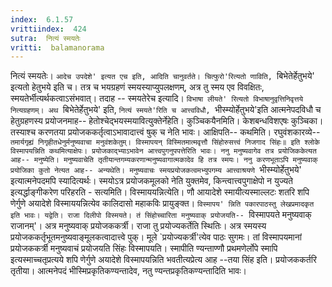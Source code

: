 ```yaml
---
index:  6.1.57
vrittiindex:  424
sutra:  नित्यं स्मयतेः
vritti:  balamanorama 
---
```


नित्यं स्मयतेः। `आदेच उपदेशे' इत्यत एच इति, आदिति चानुवर्तते। चित्फुरो'रित्यतो णाविति, `बिभेतेर्हेतुभये' इत्यतो हेतुभये इति च। तत्र च भयग्रहणं स्मयस्याप्युपलक्षणम्, अत्र तु स्मय एव विवक्षितः, स्मयतेर्भीत्यर्थकत्वाऽसंभवात्। तदाह -- स्मयतेरेच इत्यादि। `विभाषा लीयते' रित्यतो विभाषानुवृत्तिनिवृत्तये नित्यग्रहणम्। अथ `बिभेतेर्हेतुभये' इति, `नित्यं स्मयते'रिति च आत्त्वविधौ, `भीस्म्योर्हेतुभये'इति आत्मनेपदविधौ च हेतुग्रहणस्य प्रयोजनमाह-- हेतोश्चेद्भयस्मयावित्युक्तेर्नेहेति। कुञ्चिकयैनमिति। केशबन्धविशएषः कुञ्चिका। तस्याश्च करणतया प्रयोजककर्तृत्वाऽभावादात्त्वं षुक् च नेति भावः। आक्षिपति-- कथमिति। रघुवंशकारव्ये-- `तमार्यगृह्यं निगृहीतधेनुर्मनुष्यवाचा मनुवंशकेतुम्। विस्मापयन् विस्मितमात्मवृत्तौ सिंहोरुसत्त्वं निजगाद सिंहः॥ इति श्लोके विस्मापयन्निति कथमित्याक्षेपः। प्रयोजकाद्भ्याऽभावेन आत्त्वपुगनुपपत्तेरिति भावः। ननु मनुष्यवागेव तत्र प्रयोजिककेत्यत आह-- मनुष्येति। मनुष्यवाचेति तृतीयान्तगम्यकरणान्मनुष्यवागात्मकादेव हि तत्र स्मयः। ननु करणभूताऽपि मनुष्यवाक् प्रयोजिका कुतो नेत्यत आह-- अन्यथेति। मनुष्यवाचः स्मयप्रयोजकत्वमभ्युपगम्य आत्त्वाश्रयणे `भीस्म्योर्हेतुभये' इत्यात्मनेपदमपि स्यादित्यर्थः। स्मयोऽत्र प्रयोजकमूलको नेति युक्तमेव, किन्त्वात्त्वपुगाक्षेपो न युज्यते इत्यर्द्धाङ्गीकरेण परिहरति - सत्यमिति। विस्माययन्नित्येति। णौ आयादेशे स्मायीत्यस्माल्लटः शतरि शपि णेर्गुणे अयादेशे विस्माययन्नित्येव कालिदासो महाकविः प्रायुङ्क्त। `विस्मापय' न्निति पकारपाठस्तु लेखप्रमादकृत इति भावः। यद्वेति। राजा दिलीपो विस्मयते। तं सिंहोच्चारिता मनुष्यवाक् प्रयोजयति-- `विस्मापयते मनुष्यवाक् राजानम्'। अत्र मनुष्यवाक् प्रयोजककर्त्री। राजा तु प्रयोज्यकर्तेति स्थितिः। अत्र स्मयस्य प्रयोजककर्तृभूतमनुष्यवाङ्मूलकत्वादात्त्वे पुक्। मूले `प्रयोज्यकर्त्री'त्येव पाठः सुगमः। तां विस्मापयमानां प्रयोजककर्त्री मनुष्यवाचं प्रयोजयति सिंहः विस्मापयति। स्मापीति ण्यन्ताण्णौ प्रथमणेर्लोपे स्मापि इत्यस्माच्चतृप्रत्यये शपि णेर्गुणे अयादेशे विस्मापयन्निति भवतीत्यप्रेत्य आह --तया सिंह इति। प्रयोजककर्तरि तृतीया। आत्मनेपदं भीस्मिप्रकृतिकण्यन्तादेव, नतु ण्यन्तप्रकृतिकण्यन्तादिति भावः।

